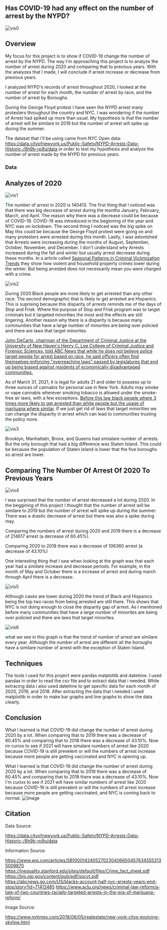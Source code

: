 ## Has COVID-19 had any effect on the number of arrest by the NYPD?

![vis0](/nyc2.jpg)

## Overview
My focus for this project is to show if COVID-19 change the number of arrest by the NYPD. The way I'm approaching this project is to analyze the number of arrest during 2020 and comparing that to previous years. With the analyzes that I made, I will conclude if arrest increase or decrease from previous years.

I analyzed NYPD's records of arrest throughout 2020, I looked at the number of arrest for each month, the number of arrest by race, and the number of arrest by Boroughs.

During the George Floyd protest I have seen the NYPD arrest many protesters throughout the country and NYC. I was wondering if the number of Arrest had spiked up more than usual. My hypothesis is that the number of arrest will be similare to 2019 but the number of arrest will spike up during the summer.

The dataset that i'll be using came from NYC Open data: https://data.cityofnewyork.us/Public-Safety/NYPD-Arrests-Data-Historic-/8h9b-rp9u/data in order to test my hypothesis and analyze the number of arrest made by the NYPD for previous years.

### Data
## Analyzes of 2020

![vis1](/graph2.jpg)

The number of arrest in 2020 is 140413. The first thing that I noticed was that there was big decrease of arrest during the months January, February, March, and April. The reason why there was a decrease could be because of COVID-19. COVID-19 was introduced in the beginning of the year and NYC was on lockdown. The second thing I noticed was the big spike on May this could be because the George Floyd protest were going on and many protesters were arrested during this month. Lastly, I was astonished that Arrests were increasing during the months of August, September, October, November, and December. I don't understand why Arrests increased during the fall and winter but usually arrest decrease during these months. In a article called [Seasonal Patterns in Criminal Victimization Trends](https://bjs.ojp.gov/content/pub/pdf/spcvt.pdf) they show how violent and household property crimes lower during the winter. But being arrested does not necessarily mean you were charged with a crime.


![vis2](/race_graph3.jpg)

During 2020 Black people are more likely to get arrested than any other race. The second demographic that is likely to get arrested are Hispanics. This is suprising because this disparity of arrests reminds me of the days of Stop and Frisk. Where the purpose of Stop and Frisk program was to target criminals but it targeted minorities the most and the effects are still lingering. Another reason why there is a disparity is because many communities that have a large number of minorites are being over policied and there are laws that target minorites.

[John DeCarlo, chairman of the Department of Criminal Justice at the University of New Haven's Henry C. Lee College of Criminal Justice and Forensic Sciences, told ABC News that while he does not believe police target people for arrest based on race, he said officers often find themselves enforcing "overreaching laws" passed by legislatures that end up being biased against residents of economically disadvantaged communities.](https://abcnews.go.com/US/blacks-account-half-nyc-arrests-years-end-stop/story?id=71412485)

As of March 31, 2021, it is legal for adults 21 and older to possess up to three ounces of cannabis for personal use in New York. Adults may smoke or vape cannabis wherever smoking tobacco is allowed under the smoke-free air laws, with a few exceptions. [Before this law black people where 3 times more likely to get arrested than white people but the usage of marijuana where similar](https://www.aclu.org/news/criminal-law-reform/a-tale-of-two-countries-racially-targeted-arrests-in-the-era-of-marijuana-reform/).
If we just get rid of laws that target minorities we can change the disparity in arrest which can lead to communities trusting the policy more.


![vis3](/graph1.jpg)

Brooklyn, Manhattatn, Bronx, and Queens had simialare number of arrests. But the only borough that had a big difference was Staten Island. This could be because the population of Staten Island is lower that the five boroughs so arrest are lower.

## Comparing The Number Of Arrest Of 2020 To Previous Years

![vis4](/graph4.jpg)

I was surprised that the number of arrest decreased a lot during 2020. In the beggining of this project I thought that the number of arrest will be similare to 2019 but the number of arrest will spike up during the summer. There was a drastic decrease of arrest but there was also a spike during may.

Comparing the numbers of arrest during 2020 and 2019 there is a decrease of 214617 arrest (a decrease of 60.45%). 

Comparing 2020 to 2018 there was a decrease of 106360 arrest (a decrease of 43.10%)

One interesting thing that I saw when looking at the graph was that each year had a similare increase and decrease periods. For example, in the month of May and October there is a increase of arrest and during march through April there is a decrease. 

![vis5](/graph5.jpg)

Although cases are lower during 2020 the trend of Black and Hispanics being the top two races from being arrested are still there. This shows that NYC is not doing enough to close the disparity gap of arrest. As I mentioned before many communities that have a large number of minorites are being over policied and there are laws that target minorites.

![vis6](/graph6.jpg)

what we see in this graph is that the trend of number of arrest are similare every year. Although the number of arrest are different all the boroughs have a similare number of arrest with the exception of Staten Island.

## Techniques

The tools I used for this project were pandas matplotlib and datetime. I used pandas in order to read the csv file and to extract data that i needed. While extracing data i also used datetime to get specific data for each month of 2020, 2019, and 2018. After extracting the data that i needed i used matplotlib in order to make bar graphs and line graphs to show the data clearly.

## Conclusion

What I learned is that COVID-19 did change the number of arrest during 2020 by a lot. When comparing that to 2019 there was a decrease of 60.45% and comparing that to 2018 there was a decrease of 43.10%. Now im curios to see if 2021 will have simalare numbers of arrest like 2020 because COVID-19 is still prevelent or will the numbers of arrest increase because more people are getting vaccinated and NYC is opening up.

What I learned is that COVID-19 did change the number of arrest during 2020 by a lot. When comparing that to 2019 there was a decrease of 60.45% and comparing that to 2018 there was a decrease of 43.10%. Now I'm curios to see if 2021 will have similar numbers of arrest like 2020 because COVID-19 is still prevalent or will the numbers of arrest increase because more people are getting vaccinated, and NYC is coming back to normal.
![image](https://user-images.githubusercontent.com/43892473/145696611-7d1cbd6c-512c-4452-b7c3-7ed1bf7c4795.png)


## Citation

Data Source:

https://data.cityofnewyork.us/Public-Safety/NYPD-Arrests-Data-Historic-/8h9b-rp9u/data

Information Source:

https://www.wsj.com/articles/SB10001424052702304066504576345553135009870
https://inequality.stanford.edu/sites/default/files/Crime_fact_sheet.pdf
https://bjs.ojp.gov/content/pub/pdf/spcvt.pdf
https://abcnews.go.com/US/blacks-account-half-nyc-arrests-years-end-stop/story?id=71412485
https://www.aclu.org/news/criminal-law-reform/a-tale-of-two-countries-racially-targeted-arrests-in-the-era-of-marijuana-reform/

Image Source:

https://www.nytimes.com/2019/06/05/realestate/new-york-citys-evolving-skyline.html

